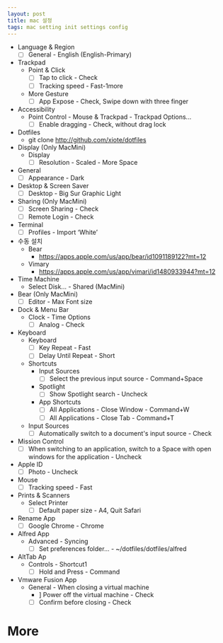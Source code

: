 ```yaml
---
layout: post
title: mac 설정
tags: mac setting init settings config
---
```

- Language & Region
    - [ ]  General - English (English-Primary)
- Trackpad
    - Point & Click
        - [ ]  Tap to click - Check  
        - [ ]  Tracking speed - Fast-1more
    - More Gesture
        - [ ]  App Expose - Check, Swipe down with three finger
- Accessibility
    - Point Control - Mouse & Trackpad - Trackpad Options...
        - [ ]  Enable dragging - Check, without drag lock
- Dotfiles
    - git clone http://github.com/xiote/dotfiles
- Display (Only MacMini)
    - Display
        - [ ]  Resolution - Scaled - More Space
- General
    - [ ]  Appearance - Dark
- Desktop & Screen Saver
    - [ ]  Desktop - Big Sur Graphic Light
- Sharing (Only MacMini)
    - [ ]  Screen Sharing - Check
    - [ ]  Remote Login - Check
- Terminal
    - [ ]  Profiles - Import ‘White’
- 수동 설치
    - Bear
        - https://apps.apple.com/us/app/bear/id1091189122?mt=12
    - Vimary
        - https://apps.apple.com/us/app/vimari/id1480933944?mt=12
- Time Machine
    - Select Disk... - Shared (MacMini)
- Bear (Only MacMini)
    - [ ]  Editor - Max Font size
- Dock & Menu Bar
    - Clock - Time Options
        - [ ]  Analog - Check
- Keyboard
    - Keyboard
        - [ ]  Key Repeat - Fast
        - [ ]  Delay Until Repeat - Short
    - Shortcuts
        - Input Sources
            - [ ]  Select the previous input source - Command+Space
        - Spotlight
            - [ ]  Show Spotlight search - Uncheck
        - App Shortcuts
            - [ ]  All Applications - Close Window - Command+W
            - [ ]  All Applications - Close Tab - Command+T
    - Input Sources
        - [ ]  Automatically switch to a document's input source - Check
- Mission Control
    - [ ]  When switching to an application, switch to a Space with open windows for the application - Uncheck
- Apple ID
    - [ ]  Photo - Uncheck
- Mouse
    - [ ]  Tracking speed - Fast
- Prints & Scanners
    - Select Printer
        - [ ]  Default paper size - A4, Quit Safari
- Rename App
    - [ ]  Google Chrome - Chrome
- Alfred App
    - Advanced - Syncing
        - [ ]  Set preferences folder... - ~/dotfiles/dotfiles/alfred
- AltTab Ap
    - Controls - Shortcut1
        - [ ]  Hold and Press - Command
- Vmware Fusion App
    - General - When closing a virtual machine 
        -  ]  Power off the virtual machine - Check
        - [ ]  Confirm before closing - Check        
    
# More
